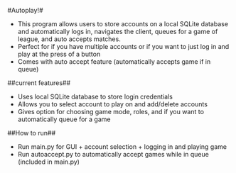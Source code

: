 #Autoplay!#

* This program allows users to store accounts on a local SQLite database and automatically logs in,
navigates the client, queues for a game of league, and auto accepts matches.
* Perfect for if you have multiple accounts or if you want to just log in and play at the press
of a button
* Comes with auto accept feature (automatically accepts game if in queue)

##current features##
* Uses local SQLite database to store login credentials
* Allows you to select account to play on and add/delete accounts
* Gives option for choosing game mode, roles, and if you want to automatically queue for a game

##How to run##
* Run main.py for GUI + account selection + logging in and playing game
* Run autoaccept.py to automatically accept games while in queue (included in main.py)

